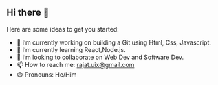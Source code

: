 ## Hi there 👋

<!--
**i-rjt/i-rjt** is a ✨ _special_ ✨ repository because its `README.md` (this file) appears on your GitHub profile.
-->
Here are some ideas to get you started:

- 🔭 I’m currently working on building a Git using Html, Css, Javascript.
- 🌱 I’m currently learning React,Node.js.
- 👯 I’m looking to collaborate on Web Dev and Software Dev.
- 📫 How to reach me: rajat.uix@gmail.com
- 😄 Pronouns: He/Him
